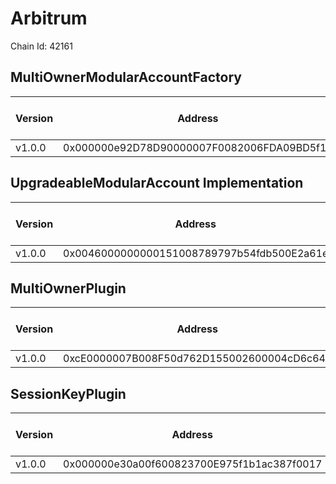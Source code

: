 # Arbitrum
Chain Id: 42161

## MultiOwnerModularAccountFactory

| Version | Address | Explorer Link | Salt | Deploy Script Run |
| ------- | ------------------------------------------ | ---------------------------------------------------------------------------------- | ---------------------------- | ------------------------------------------------------------- |
| v1.0.0  | 0x000000e92D78D90000007F0082006FDA09BD5f11 | [explorer](https://arbiscan.io/address/0x000000e92D78D90000007F0082006FDA09BD5f11) | `0x5db157a188f31855e74efff3` | [run](../../broadcast/Deploy.s.sol/42161/run-1707341559.json) |

## UpgradeableModularAccount Implementation

| Version | Address | Explorer Link | Salt | Deploy Script Run |
| ------- | ------------------------------------------ | ---------------------------------------------------------------------------------- | ---------------------------- | ------------------------------------------------------------- |
| v1.0.0  | 0x0046000000000151008789797b54fdb500E2a61e | [explorer](https://arbiscan.io/address/0x0046000000000151008789797b54fdb500E2a61e) | `0x3249843e32cfdd3724630092` | [run](../../broadcast/Deploy.s.sol/42161/run-1707341559.json) |

## MultiOwnerPlugin

| Version | Address | Explorer Link | Salt | Deploy Script Run |
| ------- | ------------------------------------------ | ---------------------------------------------------------------------------------- | ---------------------------- | ------------------------------------------------------------- |
| v1.0.0  | 0xcE0000007B008F50d762D155002600004cD6c647 | [explorer](https://arbiscan.io/address/0xcE0000007B008F50d762D155002600004cD6c647) | `0x9292f6fd68967e13eda2502d` | [run](../../broadcast/Deploy.s.sol/42161/run-1707341559.json) |

## SessionKeyPlugin

| Version | Address | Explorer Link | Salt | Deploy Script Run |
| ------- | ------------------------------------------ | ---------------------------------------------------------------------------------- | ---------------------------- | ------------------------------------------------------------- |
| v1.0.0  | 0x000000e30a00f600823700E975f1b1ac387f0017 | [explorer](https://arbiscan.io/address/0x000000e30a00f600823700E975f1b1ac387f0017) | `0x27f40fd3b6cb45339dbcecac` | [run](../../broadcast/Deploy.s.sol/42161/run-1707341559.json) |
